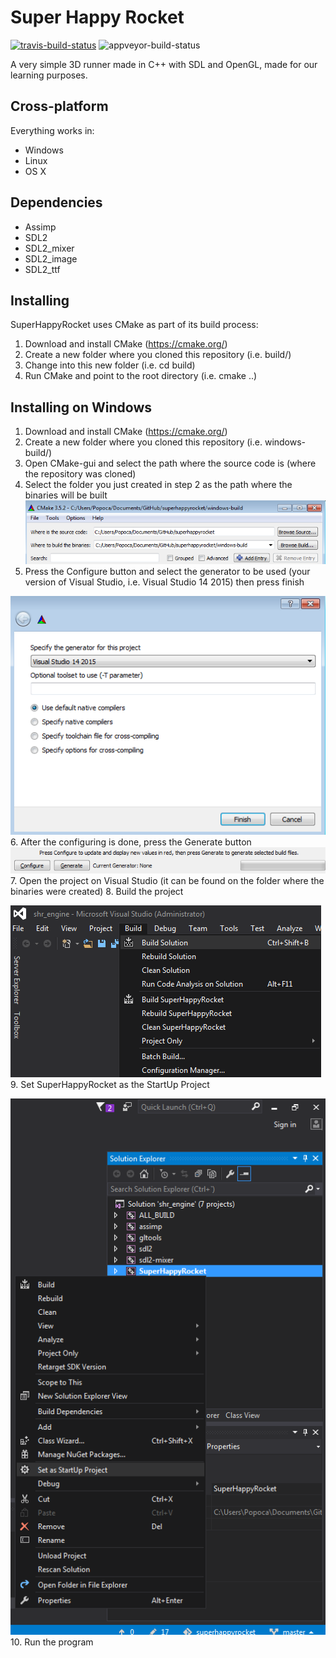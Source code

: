 # Super Happy Rocket
[![travis-build-status](https://travis-ci.org/aru/superhappyrocket.svg "travis-build-status")](http://google.com.au/) ![appveyor-build-status](https://ci.appveyor.com/api/projects/status/ca2a2qkvwaufp40y?svg=true "appveyor-build-status")

A very simple 3D runner made in C++ with SDL and OpenGL, made for our learning
purposes.

## Cross-platform

Everything works in:
- Windows
- Linux
- OS X


## Dependencies

- Assimp
- SDL2
- SDL2_mixer
- SDL2_image
- SDL2_ttf

## Installing

SuperHappyRocket uses CMake as part of its build process:

1. Download and install CMake (https://cmake.org/)
2. Create a new folder where you cloned this repository (i.e. build/)
3. Change into this new folder (i.e. cd build)
4. Run CMake and point to the root directory (i.e. cmake ..)


## Installing on Windows

1. Download and install CMake (https://cmake.org/)
2. Create a new folder where you cloned this repository (i.e. windows-build/)
3. Open CMake-gui and select the path where the source code is (where the repository was cloned)
4. Select the folder you just created in step 2 as the path where the binaries will be built![cmake-gui](https://github.com/popoca/markdown-images/blob/master/cmake1.png?raw=true "cmake-gui")
5. Press the Configure button and select the generator to be used (your version of Visual Studio, i.e. Visual Studio 14 2015) then press finish

 ![cmake-generator](https://github.com/popoca/markdown-images/blob/master/cmake3.png?raw=true "cmake-generator")
6. After the configuring is done, press the Generate button![cmake-gui](https://github.com/popoca/markdown-images/blob/master/cmake2.png?raw=true "cmake-gui")
7. Open the project on Visual Studio (it can be found on the folder where the binaries were created)
8. Build the project

 ![build-project](https://github.com/popoca/markdown-images/blob/master/vs2.png?raw=true "build-project")
9. Set SuperHappyRocket as the StartUp Project

 ![startup-project](https://github.com/popoca/markdown-images/blob/master/vs1.png?raw=true "startup-project")
10. Run the program
